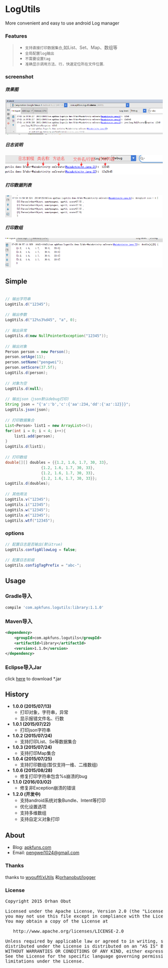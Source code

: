# LogUtils
More convenient and easy to use android Log manager

### Features
>* ``支持直接打印数据集合``,如List、Set、Map、数组等
>* ``全局配置log输出``
>* ``不需要设置tag``
>* ``准确显示调用方法、行，快速定位所在文件位置``.

### screenshot
##### 效果图
![截图](screenshot/screenshot01.png)
##### 日志说明
![截图](screenshot/screenshot02.png)
##### 打印数据列表
![截图](screenshot/screenshot03.png)
##### 打印数组
![截图](screenshot/screenshot04.png)

## Simple
```java

// 输出字符串
LogUtils.d("12345");

// 输出参数
LogUtils.d("12%s3%d45", "a", 0);

// 输出异常
LogUtils.d(new NullPointerException("12345"));

// 输出对象
Person person = new Person();
person.setAge(11);
person.setName("pengwei");
person.setScore(37.5f);
LogUtils.d(person);

// 对象为空
LogUtils.d(null);

// 输出json（json默认debug打印）
String json = "{'a':'b','c':{'aa':234,'dd':{'az':12}}}";
LogUtils.json(json);

// 打印数据集合
List<Person> list1 = new ArrayList<>();
for(int i = 0; i < 4; i++){
    list1.add(person);
}
LogUtils.d(list1);

// 打印数组
double[][] doubles = {{1.2, 1.6, 1.7, 30, 33},
                {1.2, 1.6, 1.7, 30, 33},
                {1.2, 1.6, 1.7, 30, 33},
                {1.2, 1.6, 1.7, 30, 33}};
LogUtils.d(doubles);

// 其他用法
LogUtils.v("12345");
LogUtils.i("12345");
LogUtils.w("12345");
LogUtils.e("12345");
LogUtils.wtf("12345");
```

### options
```java
// 配置日志是否输出(默认true)
LogUtils.configAllowLog = false;

// 配置日志前缀
LogUtils.configTagPrefix = "abc-";
```
## Usage

### Gradle导入
```groovy
compile 'com.apkfuns.logutils:library:1.1.0'
```
### Maven导入
```xml
<dependency>
    <groupId>com.apkfuns.logutils</groupId>
    <artifactId>library</artifactId>
    <version>1.1.0</version>
</dependency>
```

### Eclipse导入Jar
click [here](https://github.com/pengwei1024/LogUtils/tree/master/annex) to download *.jar

## History
* **1.0.0 (2015/07/13)**
    - 打印对象，字符串，异常
    - 显示报错文件名、行数
* **1.0.1 (2015/07/22)**
    - 打印json字符串
* **1.0.2 (2015/07/24)**
    - 支持打印List、Se等数据集合
* **1.0.3 (2015/07/24)**
    - 支持打印Map集合
* **1.0.4 (2015/07/25)**
    - 支持打印数组(暂仅支持一维、二维数组)
* **1.0.6 (2015/08/28)**
    - 修复打印字符串包含%s崩溃的bug
* **1.1.0 (2016/03/02)**
    - 修复非Exception崩溃的错误
* **1.2.0 (开发中)**
    - 支持android系统对象Bundle、Intent等打印
    - 优化设置选项
    - 支持多维数组
    - 支持自定义对象打印


## About
* Blog: [apkfuns.com](http://apkfuns.com?from=github)
* Email: [pengwei1024@gmail.com](http://mail.qq.com/cgi-bin/qm_share?t=qm_mailme&email=pengwei1024@gmail.com)

### Thanks
thanks to [wyouflf/xUtils](https://github.com/wyouflf/xUtils) 和[orhanobut/logger](https://github.com/orhanobut/logger)

### License
<pre>
Copyright 2015 Orhan Obut

Licensed under the Apache License, Version 2.0 (the "License");
you may not use this file except in compliance with the License.
You may obtain a copy of the License at

   http://www.apache.org/licenses/LICENSE-2.0

Unless required by applicable law or agreed to in writing, software
distributed under the License is distributed on an "AS IS" BASIS,
WITHOUT WARRANTIES OR CONDITIONS OF ANY KIND, either express or implied.
See the License for the specific language governing permissions and
limitations under the License.
</pre>
